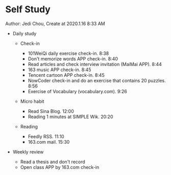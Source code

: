 # Self Study

Author: Jedi Chou, Create at 2020.1.16 8:33 AM

* Daily study
  * Check-in
    * 101WeiQi daily exercise check-in. 8:38
    * Don't memorize words APP check-in. 8:40
    * Read articles and check interview invitation (MaiMai APP). 8:44
    * 163 music APP check-in. 8:45
    * Tencent cartoon APP check-in. 8:45
    * NowCoder check-in and do an exercise that contains 20 puzzles. 8:56
    * Exercise of Vocabulary (vocabulary.com). 9:26

  * Micro habit
    * Read Sina Blog. 12:00
    * Reading 1 minutes at SIMPLE Wik. 20:20

  * Reading
    * Feedly RSS. 11:10
    * 163.com mail. 15:30

* Weekly review
  * Read a thesis and don't record
  * Open class APP by 163.com check-in

